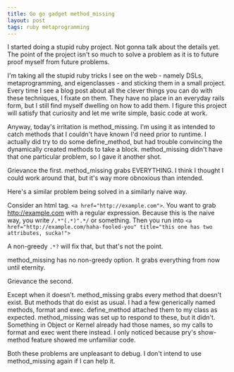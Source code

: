 ```yaml
---
title: Go go gadget method_missing
layout: post
tags: ruby metaprogramming 
---
```


I started doing a stupid ruby project.  Not gonna talk about the details yet.  The point of the project isn't so much to solve a problem as it is to future proof myself from future problems.  

I'm taking all the stupid ruby tricks I see on the web - namely DSLs, metaprogramming, and eigenclasses - and sticking them in a small project.  Every time I see a blog post about all the clever things you can do with these techniques, I fixate on them.  They have no place in an everyday rails form, but I still find myself dwelling on how to add them.  I figure this project will satisfy that curiosity and let me write simple, basic code at work.

Anyway, today's irritation is method\_missing.  I'm using it as intended to catch methods that I couldn't have known I'd need prior to runtime.  I actually did try to do some define\_method, but had trouble convincing the dynamically created methods to take a block.  method\_missing didn't have that one particular problem, so I gave it another shot.

Grievance the first.  method\_missing grabs EVERYTHING.  I think I thought I could work around that, but it's way more obnoxious than intended.  

Here's a similar problem being solved in a similarly naive way.

Consider an html tag.  `<a href="http://example.com">`.  You want to grab http://example.com with a regular expression.  Because this is the naive way, you write `/.*"(.*)".*/` or something.  Then you run into `<a href="http://example.com/haha-fooled-you" title="this one has two attributes, sucka!">`  

A non-greedy `.*?` will fix that, but that's not the point.

method\_missing has no non-greedy option.  It grabs everything from now until eternity.

Grievance the second.

Except when it doesn't.  method\_missing grabs every method that doesn't exist.  But methods that do exist as usual.  I had a few generically named methods, format and exec.  define\_method attached them to my class as expected.  method\_missing was set up to respond to these, but it didn't.  Something in Object or Kernel already had those names, so my calls to format and exec went there instead.  I only noticed because pry's show-method feature showed me unfamiliar code.

Both these problems are unpleasant to debug.  I don't intend to use method\_missing again if I can help it.
